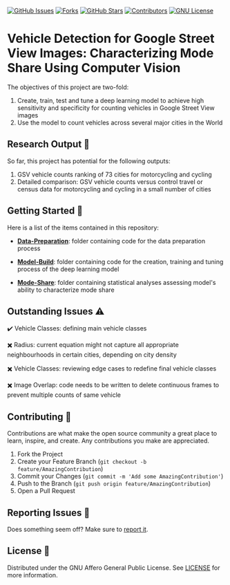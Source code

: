 [![GitHub Issues](https://img.shields.io/github/issues/Vehicle-detection-for-mode-share/Vehicle-Detection.svg)](https://github.com/Vehicle-detection-for-mode-share/Vehicle-Detection/issues)
[![Forks](https://img.shields.io/github/forks/Vehicle-detection-for-mode-share/Vehicle-Detection.svg)](https://github.com/Vehicle-detection-for-mode-share/Vehicle-Detection/forks)
[![GitHub Stars](https://img.shields.io/github/stars/Vehicle-detection-for-mode-share/Vehicle-Detection.svg)](https://github.com/Vehicle-detection-for-mode-share/Vehicle-Detection/stargazers)
[![Contributors](https://img.shields.io/github/contributors/Vehicle-detection-for-mode-share/Vehicle-Detection.svg)](https://github.com/Vehicle-detection-for-mode-share/Vehicle-Detection/contributors)
[![GNU License][license-shield]][license-url]


# Vehicle Detection for Google Street View Images: Characterizing Mode Share Using Computer Vision

The objectives of this project are two-fold:

1. Create, train, test and tune a deep learning model to achieve high sensitivity and specificity for counting vehicles in Google Street View images
2. Use the model to count vehicles across several major cities in the World

## Research Output :postbox:

So far, this project has potential for the following outputs:

1. GSV vehicle counts ranking of 73 cities for motorcycling and cycling
2. Detailed comparison: GSV vehicle counts versus control travel or census data for motorcycling and cycling in a small number of cities

## Getting Started :rocket:

Here is a list of the items contained in this repository:

- **[Data-Preparation](https://github.com/Vehicle-detection-for-mode-share/Vehicle-Detection/tree/master/Data-Preparation)**: folder containing code for the data preparation process

- **[Model-Build](https://github.com/Vehicle-detection-for-mode-share/Vehicle-Detection/tree/master/Model-Build)**: folder containing code for the creation, training and tuning process of the deep learning model

- **[Mode-Share](https://github.com/Vehicle-detection-for-mode-share/Vehicle-Detection/tree/master/Mode-Share)**: folder containing statistical analyses assessing model's ability to characterize mode share

## Outstanding Issues :warning:

:heavy_check_mark: Vehicle Classes: defining main vehicle classes

:heavy_multiplication_x: Radius: current equation might not capture all appropriate neighbourhoods in certain cities, depending on city density

:heavy_multiplication_x: Vehicle Classes: reviewing edge cases to redefine final vehicle classes

:heavy_multiplication_x: Image Overlap: code needs to be written to delete continuous frames to prevent multiple counts of same vehicle

## Contributing :pencil:

Contributions are what make the open source community a great place to learn, inspire, and create. Any contributions you make are appreciated.

1. Fork the Project
2. Create your Feature Branch (`git checkout -b feature/AmazingContribution`)
3. Commit your Changes (`git commit -m 'Add some AmazingContribution'`)
4. Push to the Branch (`git push origin feature/AmazingContribution`)
5. Open a Pull Request

## Reporting Issues :speech_balloon:

Does something seem off? Make sure to [report it](https://github.com/Vehicle-detection-for-mode-share/Vehicle-Detection/issues).

## License :open_file_folder:

Distributed under the GNU Affero General Public License. See [LICENSE](https://github.com/Vehicle-detection-for-mode-share/Vehicle-Detection/blob/master/LICENSE) for more information.

<!-- MARKDOWN LINKS & IMAGES -->
<!-- https://www.markdownguide.org/basic-syntax/#reference-style-links -->
[contributors-shield]: https://img.shields.io/badge/contributors-2-blue
[contributors-url]: https://github.com/Vehicle-detection-for-mode-share/Vehicle-Detection/graphs/contributors
[forks-shield]: https://img.shields.io/badge/forks-0-brightgreen
[forks-url]: https://github.com/Vehicle-detection-for-mode-share/Vehicle-Detection/network/members
[stars-shield]: https://img.shields.io/badge/stars-0-yellow
[stars-url]: https://github.com/Vehicle-detection-for-mode-share/Vehicle-Detection/stargazers
[issues-shield]: https://img.shields.io/badge/issues-0%20open-brightgreen
[issues-url]: https://github.com/Vehicle-detection-for-mode-share/Vehicle-Detection/issues
[license-shield]: https://img.shields.io/badge/license-AGPL-blue
[license-url]: https://github.com/Vehicle-detection-for-mode-share/Vehicle-Detection/blob/master/LICENSE
